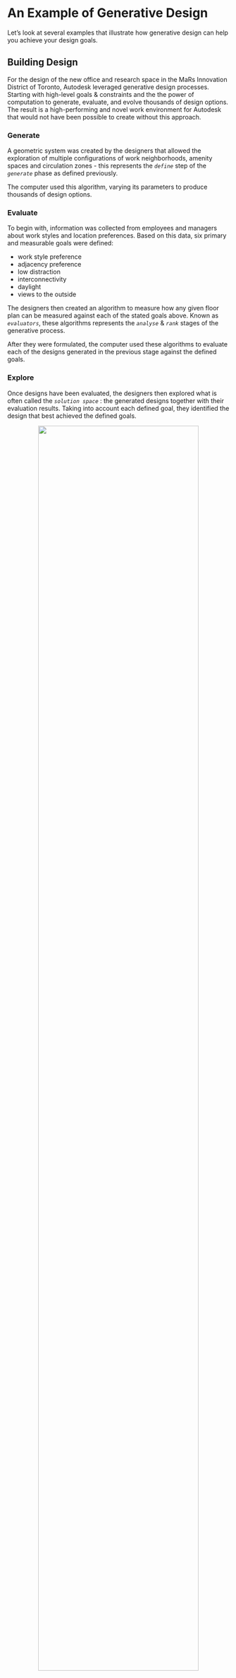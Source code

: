 # An Example of Generative Design

Let’s look at several examples that illustrate how generative design can help you achieve your design goals.

## Building Design

For the design of the new office and research space in the MaRs Innovation District of Toronto, Autodesk leveraged generative design processes. Starting with high-level goals & constraints and the the power of computation to generate, evaluate, and evolve thousands of design options. The result is a high-performing and novel work environment for Autodesk that would not have been possible to create without this approach.

### Generate

A geometric system was created by the designers that allowed the exploration of multiple configurations of work neighborhoods, amenity spaces and circulation zones - this represents the *`define`* step of the *`generate`* phase as defined previously.

The computer used this algorithm, varying its parameters to produce thousands of design options.

### Evaluate

To begin with, information was collected from employees and managers about work styles and location preferences. Based on this data, six primary and measurable goals were defined:

* work style preference
* adjacency preference
* low distraction
* interconnectivity
* daylight
* views to the outside

The designers then created an algorithm to measure how any given floor plan can be measured against each of the stated goals above. Known as *`evaluators`*, these algorithms represents the *`analyse`* & *`rank`* stages of the generative process.

After they were formulated, the computer used these algorithms to evaluate each of the designs generated in the previous stage against the defined goals.

### Explore

Once designs have been evaluated, the designers then explored what is often called the *`solution space`* : the generated designs together with their evaluation results. Taking into account each defined goal, they identified the design that best achieved the defined goals.

<p align="center">
<img src="../.gitbook/assets/autodesk-project-mars.jpg" style="width:85%;"/>
</p>

<br/>

## Furniture Design

Looking at a simpler example, let's consider the process of designing a typical, four-legged table.

Using a standard approach, a designer would manually define the height, width, depth & material of the table, and the resulting output would be a single, physical object with a fixed, immutable form. Perhaps the designer tested several distinct sets of dimensions & material combinations and ends up with three or four table prototypes.

<p align="center">
<img src="../.gitbook/assets/table.PNG" style="width:85%;"/>
</p>

<br/>

In a generative design approach, the designer would instead specify:

* a range of permissible values for each dimension
* a series of available materials and their properties \(such as cost/m²\)
* a set of goals that measure how successful a table design is

### Generate

The designer would use the computer to help him/her generate a series of designs falling within the specified range. Some designs will be short and wide, others will be tall and thin, but each will satisfy the user-defined constraints. This is key, as many designs can be generated very quickly, much more than any human could feasibly examine.

> Let's imagine the computer looked at 20 different values for each of : length, width, height, table/leg material combinations. The resulting solution space would be 20 _20_ 20 \* 20 = 160,000 designs, which is way too many options for a person to reasonably evaluate.

!<p align="center">
<img src="../.gitbook/assets/tables-multiobjective.png" style="width:85%;"/>
</p>

_Above: matrix showing 100 generated table designs, varying width, length and height_

<br/>

### Evaluate

The next step is to define how the generated designs are evaluated. This is the designer's opportunity to clearly express what the goals of the design are.

<p align="center">
<img src="../.gitbook/assets/tables-singleobjective.png" style="width:85%;"/>
</p>

_Above: range of table designs \(sizes\), colour-coded based on evaluator function result \(cost\)_

<br/>

Let's see how different design goals could be expressed in this *`evaluation`* stage:

| Design goal | Analysis method | Ranking method |
| :--- | :--- | :--- |
| Lowest cost per desk, with minimum 800mm x 600mm size | desk size: at least 800mm x 600mm in size = *`yes/no`*   &  desk cost: area \* material cost/m² = currency *`$`* value\) | lowest cost first & only options that satisfy area requirements |
| Most profitable  \(largest desk area with lowest material cost\) | desk area = outputs m²  &  unit cost \(area \* material cost/m²\) = currency *`$`* value | largest area & lowest cost |

The matrix above showcases how you can use this stage in the generative design process to design for wildly different scenarios.

In the first scenario, lowest overall cost is the driving goal, so we can expect small desk sizes & cheap materials, whilst still satisfying the size requirement. This scenario would be relatively simple for humans to replicate, so generative design would only come in handy when the variation or complexity of material costs is high.

For the second scenario, we're optimizing for overall return on investment for each desk, so we can expect larger & more expensive desks than the first one, but that have the best overall ROI. It wouldn't be unexpected for this process to identify a desk with cheap legs & costlier tabletop materials as a viable option.

This second example is a good illustration of using generative design to design for multiple & competing goals, which is very hard for humans to replicate.

<p align="center">
<img src="../.gitbook/assets/tables-multiobjective_colour.png" style="width:85%;"/>
</p>

_Above: visualizing evaluator function results as a color range_

<br/>

As you can see, both of these examples follow the same fairly generic process, which is why there are so many possible applications of generative design, in areas as diverse as aviation, automotive and building design, manufacturing, and product design.

